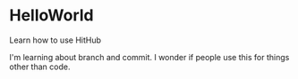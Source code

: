 # HelloWorld
Learn how to use HitHub

I'm learning about branch and commit.  I wonder if people use this for things other than code.
